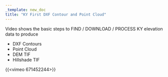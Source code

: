 ```yaml
---
_template: new_doc
title: "KY First DXF Contour and Point Cloud"
---
```


Video shows the basic steps to FIND / DOWNLOAD / PROCESS KY elevation data to produce

* DXF Contours
* Point Cloud
* DEM TIF
* Hillshade TIF

{{<vimeo 671452244>}}
